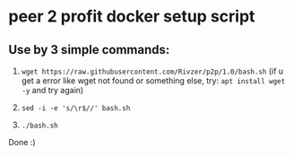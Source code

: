 # peer 2 profit docker setup script

## Use by 3 simple commands:

1. `wget https://raw.githubusercontent.com/Rivzer/p2p/1.0/bash.sh`
  (if u get a error like wget not found or something else, try: `apt install wget -y` and try again)

2. `sed -i -e 's/\r$//' bash.sh`

3. `./bash.sh`

Done :)
